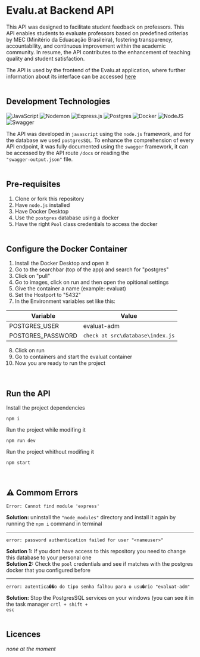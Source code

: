 # Evalu.at Backend API

This API was designed to facilitate student feedback on professors. This API enables students to evaluate professors based on predefined criterias by MEC (Minitério da Eduacação Brasileira), fostering transparency, accountability, 
and continuous improvement within the academic community. In resume, the API contributes to the enhancement of teaching quality and student satisfaction.

The API is used by the frontend of the Evalu.at application, where further information about its interface can be accessed [here](https://github.com/Evalu-at/evaluat-frontend)
<br><br>

## Development Technologies
![JavaScript](https://img.shields.io/badge/JavaScript-323330?style=for-the-badge&logo=javascript&logoColor=F7DF1E)
![Nodemon](https://img.shields.io/badge/NODEMON-%23323330.svg?style=for-the-badge&logo=nodemon&logoColor=%BBDEAD)
![Express.js](https://img.shields.io/badge/express.js-%23404d59.svg?style=for-the-badge&logo=express&logoColor=%2361DAFB)
![Postgres](https://img.shields.io/badge/postgres-%23316192.svg?style=for-the-badge&logo=postgresql&logoColor=white)
![Docker](https://img.shields.io/badge/docker-%230db7ed.svg?style=for-the-badge&logo=docker&logoColor=white)
![NodeJS](https://img.shields.io/badge/node.js-6DA55F?style=for-the-badge&logo=node.js&logoColor=white)
![Swagger](https://img.shields.io/badge/-Swagger-%23Clojure?style=for-the-badge&logo=swagger&logoColor=white)

The API was developed in <code>javascript</code> using the <code>node.js</code> framework, and for the database we used <code>postgresSQL</code>. To enhance the comprehension of every API endpoint, it was fully documented 
using the <code>swagger</code> framework, it can be accessed by the API route <code>/docs</code> or reading the <br> <code>"swagger-output.json"</code> file.
<br><br>

## Pre-requisites
1. Clone or fork this repository
2. Have <code>node.js</code> installed
3. Have Docker Desktop
4. Use the <code>postgres</code> database using a docker
5. Have the right <code>Pool</code> class credentials to access the docker
<br><br>

## Configure the Docker Container
1. Install the Docker Desktop and open it
2. Go to the searchbar (top of the app) and search for "postgres"
3. Click on "pull"
4. Go to images, click on run and then open the opitional settings
5. Give the container a name (example: evaluat)
6. Set the Hostport to "5432"
7. In the Environment variables set like this:

| Variable   | Value |
| ---------- | ------------- |
| POSTGRES_USER  | evaluat-adm  |
| POSTGRES_PASSWORD | <code>check at src\database\index.js</code>|

8. Click on run
9. Go to containers and start the evaluat container
10. Now you are ready to run the project
<br>

## Run the API
Install the project dependencies
```
npm i
```
Run the project while modifing it
```
npm run dev
```
Run the project whithout modifing it
```
npm start
```
<br>


## ⚠️ Commom Errors 
```
Error: Cannot find module 'express'
```
**Solution:** uninstall the <code>"node_modules"</code> directory and install it again by running the <code>npm i</code> command in terminal

----

```
error: password authentication failed for user "<nameuser>"
```
**Solution 1:** If you dont have access to this repository you need to change this database to your personal one<br>
**Solution 2:** Check the <code>pool</code> credentials and see if matches with the postgres docker that you configured before

----

```
error: autentica��o do tipo senha falhou para o usu�rio "evaluat-adm"
```
**Solution:** Stop the PostgresSQL services on your windows (you can see it in the task manager <code>crtl + shift + esc</code><br>
<br>

## Licences
_none at the moment_
